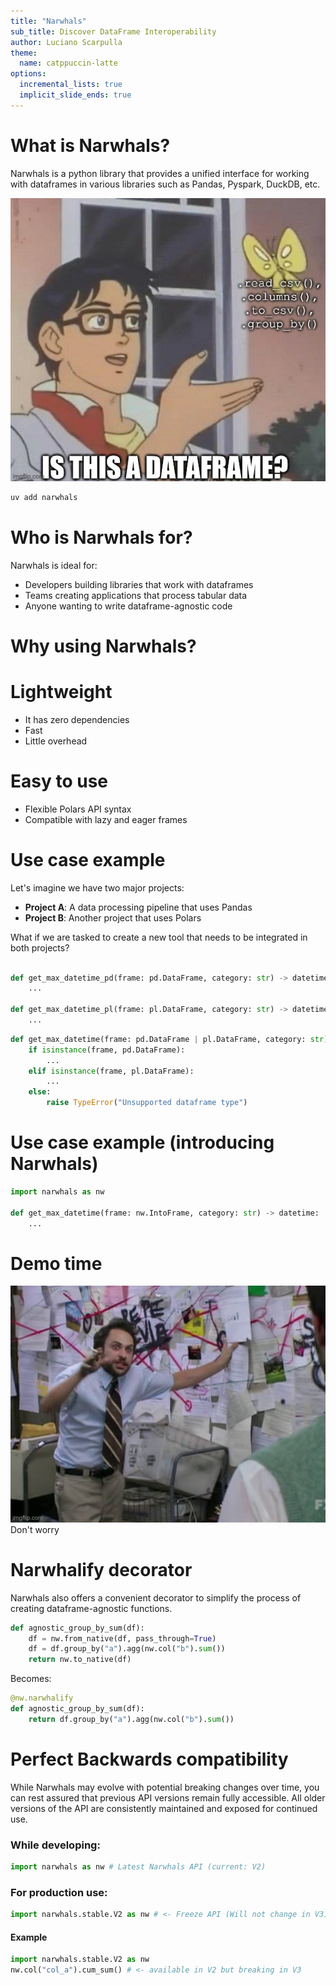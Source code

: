 ```yaml
---
title: "Narwhals"
sub_title: Discover DataFrame Interoperability
author: Luciano Scarpulla
theme:
  name: catppuccin-latte
options:
  incremental_lists: true
  implicit_slide_ends: true
---
```


What is Narwhals?
==

Narwhals is a python library that provides a unified interface for working with dataframes in various libraries such as Pandas, Pyspark, DuckDB, etc.


![image:width:50%](static/is_this_a_df.jpg)

<!-- pause -->
```sh
uv add narwhals
```

Who is Narwhals for?
==

Narwhals is ideal for:
- Developers building libraries that work with dataframes
- Teams creating applications that process tabular data
- Anyone wanting to write dataframe-agnostic code


Why using Narwhals?
==

# Lightweight
- It has zero dependencies
- Fast
- Little overhead

# Easy to use
- Flexible Polars API syntax
- Compatible with lazy and eager frames



Use case example
==

Let's imagine we have two major projects:

- **Project A**: A data processing pipeline that uses Pandas
- **Project B**: Another project that uses Polars

<!-- pause -->
What if we are tasked to create a new tool that needs to be integrated in both projects?

<!-- pause -->
```python

def get_max_datetime_pd(frame: pd.DataFrame, category: str) -> datetime:
    ...

def get_max_datetime_pl(frame: pl.DataFrame, category: str) -> datetime:
    ...

```
<!-- end_slide -->
```python
def get_max_datetime(frame: pd.DataFrame | pl.DataFrame, category: str) -> datetime:
    if isinstance(frame, pd.DataFrame):
        ...
    elif isinstance(frame, pl.DataFrame):
        ...
    else:
        raise TypeError("Unsupported dataframe type")

```
<!-- end_slide -->

Use case example (introducing Narwhals)
==

```python
import narwhals as nw

def get_max_datetime(frame: nw.IntoFrame, category: str) -> datetime:
    ...

```
Demo time
==
![image:width:60%](static/charlie_day.png)
Don't worry

Narwhalify decorator
==
Narwhals also offers a convenient decorator to simplify the process of creating dataframe-agnostic functions.

```python
def agnostic_group_by_sum(df):
    df = nw.from_native(df, pass_through=True)
    df = df.group_by("a").agg(nw.col("b").sum())
    return nw.to_native(df)
```
Becomes:
<!-- pause -->
```python
@nw.narwhalify
def agnostic_group_by_sum(df):
    return df.group_by("a").agg(nw.col("b").sum())
```



Perfect Backwards compatibility
==

While Narwhals may evolve with potential breaking changes over time, you can rest assured that previous API versions remain fully accessible. All older versions of the API are consistently maintained and exposed for continued use.

### While developing:
```python
import narwhals as nw # Latest Narwhals API (current: V2)
```

### For production use:

```python
import narwhals.stable.V2 as nw # <- Freeze API (Will not change in V3)
```


<!-- pause -->
#### Example
```python
import narwhals.stable.V2 as nw
nw.col("col_a").cum_sum() # <- available in V2 but breaking in V3
```
